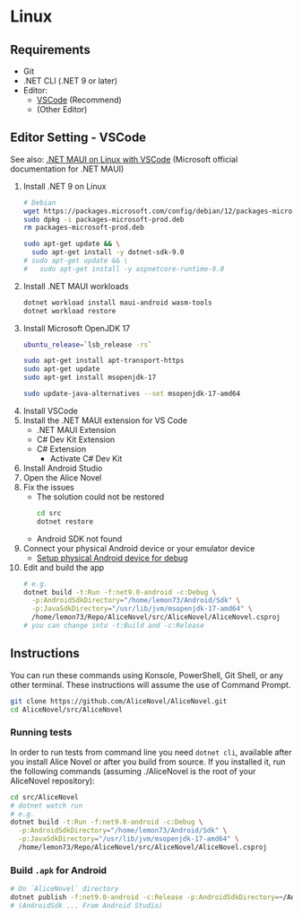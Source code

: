 # Linux

## Requirements

- Git
- .NET CLI (.NET 9 or later)
- Editor: 
  - [VSCode](https://code.visualstudio.com) (Recommend)
  - (Other Editor)

## Editor Setting - VSCode

See also: [.NET MAUI on Linux with VSCode](https://techcommunity.microsoft.com/t5/educator-developer-blog/net-maui-on-linux-with-visual-studio-code/ba-p/3982195) (Microsoft official documentation for .NET MAUI)

1. Install .NET 9 on Linux
    ```sh
    # Debian
    wget https://packages.microsoft.com/config/debian/12/packages-microsoft-prod.deb -O packages-microsoft-prod.deb
    sudo dpkg -i packages-microsoft-prod.deb
    rm packages-microsoft-prod.deb

    sudo apt-get update && \
      sudo apt-get install -y dotnet-sdk-9.0
    # sudo apt-get update && \
    #   sudo apt-get install -y aspnetcore-runtime-9.0
    ```
1. Install .NET MAUI workloads
    ```sh
    dotnet workload install maui-android wasm-tools
    dotnet workload restore
    ```
1. Install Microsoft OpenJDK 17
    ```sh
    ubuntu_release=`lsb_release -rs`

    sudo apt-get install apt-transport-https
    sudo apt-get update
    sudo apt-get install msopenjdk-17

    sudo update-java-alternatives --set msopenjdk-17-amd64
    ```
1. Install VSCode
1. Install the .NET MAUI extension for VS Code
    - .NET MAUI Extension
    - C# Dev Kit Extension
    - C# Extension
      - Activate C# Dev Kit
1. Install Android Studio
1. Open the Alice Novel
1. Fix the issues
    - The solution could not be restored
        ```sh
        cd src
        dotnet restore
        ```
    - Android SDK not found
1. Connect your physical Android device or your emulator device
    - [Setup physical Android device for debug](https://learn.microsoft.com/dotnet/maui/android/device/setup?view=net-maui-9.0#connecting-over-wifi)
1. Edit and build the app
    ```sh
    # e.g.
    dotnet build -t:Run -f:net9.0-android -c:Debug \
      -p:AndroidSdkDirectory="/home/lemon73/Android/Sdk" \
      -p:JavaSdkDirectory="/usr/lib/jvm/msopenjdk-17-amd64" \
      /home/lemon73/Repo/AliceNovel/src/AliceNovel/AliceNovel.csproj
    # you can change into -t:Build and -c:Release
    ```

<!--
> [!note]
> If it will crash, add below
> ```xml
> // AliceNovel.csproj
> <PropertyGroup>
>     <AndroidFastDeployment>false</AndroidFastDeployment>
>     <AndroidUseSharedRuntime>false</AndroidUseSharedRuntime>
> </PropertyGroup>
> ```
> Then, copy `Resources/Strings/AppResources.ja.resx` into `Resources/Strings/AppResources.ja-JP.resx`
> And, build as "Release" (not as "Debug")
-->

## Instructions

You can run these commands using Konsole, PowerShell, Git Shell, or any other terminal. These instructions will assume the use of Command Prompt.

```sh
git clone https://github.com/AliceNovel/AliceNovel.git
cd AliceNovel/src/AliceNovel
```

### Running tests

In order to run tests from command line you need `dotnet cli`, available after you install Alice Novel or after you build from source. If you installed it, run the following commands (assuming ./AliceNovel is the root of your AliceNovel repository): 

```sh
cd src/AliceNovel
# dotnet watch run
# e.g.
dotnet build -t:Run -f:net9.0-android -c:Debug \
  -p:AndroidSdkDirectory="/home/lemon73/Android/Sdk" \
  -p:JavaSdkDirectory="/usr/lib/jvm/msopenjdk-17-amd64" \
  /home/lemon73/Repo/AliceNovel/src/AliceNovel/AliceNovel.csproj
```

### Build `.apk` for Android

```sh
# On `AliceNovel` directory
dotnet publish -f:net9.0-android -c:Release -p:AndroidSdkDirectory=~/Android/Sdk
# (AndroidSdk ... From Android Studio)
```
